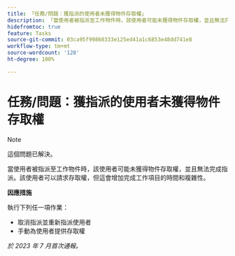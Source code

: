 ```yaml
---
title: 「任務/問題：獲指派的使用者未獲得物件存取權」
description: 「當使用者被指派至工作物件時，該使用者可能未獲得物件存取權，並且無法完成指派。該使用者可以請求存取權，但這會增加完成工作項目的時間和複雜性。」
hidefromtoc: true
feature: Tasks
source-git-commit: 03ca95f99860333e125ed41a1c6853e48dd741e8
workflow-type: tm+mt
source-wordcount: '128'
ht-degree: 100%

---
```



# 任務/問題：獲指派的使用者未獲得物件存取權

>[!NOTE]
>
>這個問題已解決。

當使用者被指派至工作物件時，該使用者可能未獲得物件存取權，並且無法完成指派。該使用者可以請求存取權，但這會增加完成工作項目的時間和複雜性。

**因應措施**

執行下列任一項作業：

* 取消指派並重新指派使用者
* 手動為使用者提供存取權

_於 2023 年 7 月首次通報。_
